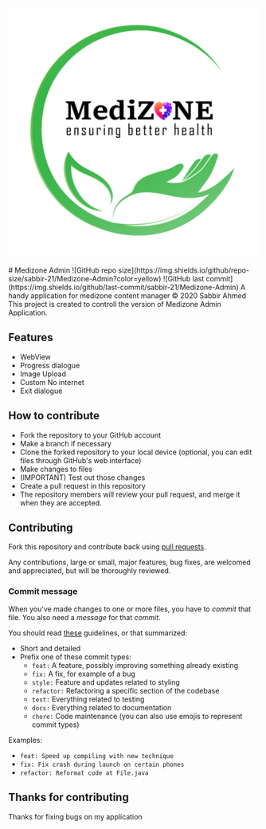 <p align="center">
    <img src="app/src/main/res/drawable-xhdpi/logow_1.png" />
</p>
# Medizone Admin
![GitHub repo size](https://img.shields.io/github/repo-size/sabbir-21/Medizone-Admin?color=yellow) ![GitHub last commit](https://img.shields.io/github/last-commit/sabbir-21/Medizone-Admin)
 A handy application for medizone content manager
 © 2020 Sabbir Ahmed
This project is created to controll the version of Medizone Admin Application.
 
 ## Features
 - WebView
 - Progress dialogue
 - Image Upload
 - Custom No internet
 - Exit dialogue
 
 ## How to contribute

- Fork the repository to your GitHub account
- Make a branch if necessary
- Clone the forked repository to your local device (optional, you can edit files through GitHub's
  web interface)
- Make changes to files
- (IMPORTANT) Test out those changes
- Create a pull request in this repository
- The repository members will review your pull request, and merge it when they are accepted.

## Contributing

Fork this repository and contribute back using
[pull requests](https://github.com/sabbir-21/Medizone-Admin/pulls).

Any contributions, large or small, major features, bug fixes, are welcomed and appreciated, but will
be thoroughly reviewed.

### Commit message

When you've made changes to one or more files, you have to *commit* that file. You also need a
*message* for that *commit*.

You should read [these](https://www.freecodecamp.org/news/writing-good-commit-messages-a-practical-guide/)
guidelines, or that summarized:

- Short and detailed
- Prefix one of these commit types:
   - `feat:` A feature, possibly improving something already existing
   - `fix:` A fix, for example of a bug
   - `style:` Feature and updates related to styling
   - `refactor:` Refactoring a specific section of the codebase
   - `test:` Everything related to testing
   - `docs:` Everything related to documentation
   - `chore:` Code maintenance (you can also use emojis to represent commit types)

Examples:
 - `feat: Speed up compiling with new technique`
 - `fix: Fix crash during launch on certain phones`
 - `refactor: Reformat code at File.java`


## Thanks for contributing
Thanks for fixing bugs on my application
